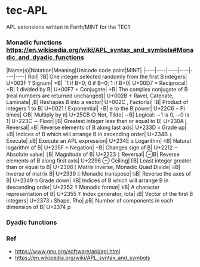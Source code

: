 # tec-APL
APL extensions written in Forth/MINT for the TEC1


### Monadic functions https://en.wikipedia.org/wiki/APL_syntax_and_symbols#Monadic_and_dyadic_functions

|Name(s)|Notation|Meaning|Unicode code point|MINT|
|----|----|----|----|----|----|
Roll| ?B| One integer selected randomly from the first B integers| U+003F ?
Signum| ×B| ¯1 if B<0; 0 if B=0; 1 if B>0| U+00D7 ×
Reciprocal| ÷B| 1 divided by B| U+00F7 ÷
Conjugate| +B| The complex conjugate of B (real numbers are returned unchanged)| U+002B +
Ravel, Catenate, Laminate| ,B| Reshapes B into a vector| U+002C ,
Factorial| !B| Product of integers 1 to B| U+0021 !
Exponential| ⋆B| e to the B power| U+22C6 ⋆
Pi times| ○B| Multiply by π| U+25CB ○
Not, Tilde| ∼B| Logical: ∼1 is 0, ∼0 is 1| U+223C ∼
Floor| ⌊B| Greatest integer less than or equal to B| U+230A ⌊
Reversal| ⌽B| Reverse elements of B along last axis| U+233D ⌽
Grade up| ⍋B| Indices of B which will arrange B in ascending order| U+234B ⍋
Execute| ⍎B| Execute an APL expression| U+234E ⍎
Logarithm| ⍟B| Natural logarithm of B| U+235F ⍟
Negation| −B| Changes sign of B| U+2212 −
Absolute value| ∣B| Magnitude of B| U+2223 ∣
Reversal| ⊖B| Reverse elements of B along first axis| U+2296 ⊖
Ceiling| ⌈B| Least integer greater than or equal to B| U+2308 ⌈
Matrix inverse, Monadic Quad Divide| ⌹B| Inverse of matrix B| U+2339 ⌹
Monadic transpose| ⍉B| Reverse the axes of B| U+2349 ⍉
Grade down| ⍒B| Indices of B which will arrange B in descending order| U+2352 ⍒
Monadic format| ⍕B| A character representation of B| U+2355 ⍕
Index generator, Iota| ⍳B| Vector of the first B integers| U+2373 ⍳
Shape, Rho| ⍴B| Number of components in each dimension of B| U+2374 ⍴



### Dyadic functions





### Ref
- https://www.gnu.org/software/apl/apl.html
- https://en.wikipedia.org/wiki/APL_syntax_and_symbols

